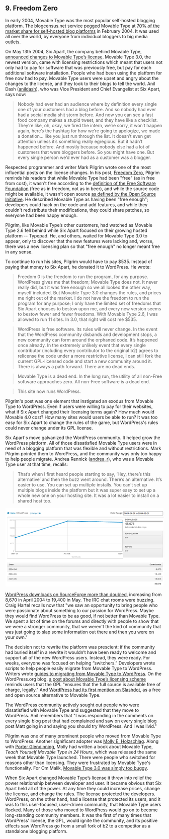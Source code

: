 ## 9. Freedom Zero

In early 2004, Movable Type was the most popular self-hosted blogging platform. The blogcensus.net service pegged Movable Type at [70% of the market share for self-hosted blog platforms](http://web.archive.org/web/20040202101816/http://blogcensus.net/?page=tools) in February 2004. It was used all over the world, by everyone from individual bloggers to big media outlets.

On May 13th 2004, Six Apart, the company behind Movable Type, [announced changes to Movable Type’s license](http://web.archive.org/web/20040605225637/http://www.sixapart.com/corner/archives/2004/05/movable_type_de.shtml). Movable Type 3.0, the newest version, came with licensing restrictions which meant that users not only had to pay for software that was previously free, but pay for each additional software installation. People who had been using the platform for free now had to pay. Movable Type users were upset and angry about the changes to the license, and they took to their blogs to tell the world. Anil Dash ([anildash](https://profiles.wordpress.org/anildash/)), who was Vice President and Chief Evangelist at Six Apart, says now: 

> Nobody had ever had an audience where by definition every single one of your customers had a blog before. And so nobody had ever had a social media shit storm before. And now you can see a fast food company makes a stupid tweet, and they have like a checklist. They’re like, oh, okay, we fired the intern, we’re sorry, it won’t happen again, here’s the hashtag for how we’re going to apologize, we made a donation… like you just run through the list. It doesn’t even get attention unless it’s something really egregious. But it hadn’t happened before. And mostly because nobody else had a lot of customers that were bloggers before. So you might have one. But every single person we’d ever had as a customer was a blogger.

Respected programmer and writer Mark Pilgrim wrote one of the most influential posts on the license changes. In his post, [Freedom Zero](http://web.archive.org/web/20070911032533/http://diveintomark.org/archives/2004/05/14/freedom-0), Pilgrim reminds his readers that while Movable Type had been "free" (as in free from cost), it wasn't free according to the [definition of the Free Software Foundation](http://www.gnu.org/philosophy/free-sw.html) (free as in freedom, not as in beer), and while the source code might be available, it wasn't open source [as defined by the Open Source Initiative](http://opensource.org/docs/definition.php). He described Movable Type as having been "free enough"; developers could hack on the code and add features, and while they couldn't redistribute their modifications, they could share patches, so everyone had been happy enough. 

Pilgrim, like Movable Type’s other customers, had watched as Movable Type 2.6 fell behind while Six Apart focused on their growing hosted platform -- Typepad. He, and others, waited for Movable Type 3.0 to appear, only to discover that the new features were lacking and, worse, there was a new licensing plan so that "free enough" no longer meant free in any sense.

To continue to run his sites, Pilgrim would have to pay $535. Instead of paying that money to Six Apart, he donated it to WordPress. He wrote:

> Freedom 0 is the freedom to run the program, for any purpose. WordPress gives me that freedom; Movable Type does not. It never really did, but it was free enough so we all looked the other way, myself included. But Movable Type 3.0 changes the rules, and prices me right out of the market. I do not have the freedom to run the program for any purpose; I only have the limited set of freedoms that Six Apart chooses to bestow upon me, and every new version seems to bestow fewer and fewer freedoms. With Movable Type 2.6, I was allowed to run 11 sites. In 3.0, that right will cost me $535.

> WordPress is free software. Its rules will never change. In the event that the WordPress community disbands and development stops, a new community can form around the orphaned code. It’s happened once already. In the extremely unlikely event that every single contributor (including every contributor to the original b2) agrees to relicense the code under a more restrictive license, I can still fork the current GPL-licensed code and start a new community around it. There is always a path forward. There are no dead ends.

> Movable Type is a dead end. In the long run, the utility of all non-Free software approaches zero. All non-Free software is a dead end.

> This site now runs WordPress. 

Pilgrim's post was one element that instigated an exodus from Movable Type to WordPress. Even if users were willing to pay for their websites, what if Six Apart changed their licensing terms again? How much would Movable 4.0 cost? How many sites would users be able to run? It was too easy for Six Apart to change the rules of the game, but WordPress's rules could never change under its GPL license.

Six Apart's move galvanized the WordPress community. It helped grow the WordPress platform. All of those dissatisfied Movable Type users were in need of a blogging platform that was flexible and without restrictions. Mark Pilgrim pointed them to WordPress, and the community was only too happy to help people migrate. Andrea Rennick ([andrea_r](https://profiles.wordpress.org/andrea_r/)), who was a Movable Type user at that time, recalls:

> That’s when I first heard people starting to say, ‘Hey, there’s this alternative’ and then the buzz went around. There’s an alternative. It’s easier to use. You can set up multiple installs. You can’t set up multiple blogs inside the platform but it was super easy to set up a whole new one on your hosting site. It was a lot easier to install on a shared host too.

<img src="../../Resources/images/9/sourceforge-downloads.png" alt="a screenshot of the sourceforge graph showing the increase in downloads" width="800px" />

[WordPress downloads on SourceForge more than doubled](http://sourceforge.net/projects/cafelog/files/WordPress/stats/timeline?dates=2003-04-01+to+2005-04-01), increasing from 8,670 in April 2004 to 19,400 in May. The IRC chat rooms were buzzing. Craig Hartel recalls now that "we saw an opportunity to bring people who were passionate about something to our passion for WordPress. Maybe they would find WordPress to be as good, if not better than Movable Type. We spent a lot of time on the forums and directly with people to show that we were a stronger community, that we weren't the kind of community that was just going to slap some information out there and then you were on your own."

The decision not to rewrite the platform was prescient: if the community had buried itself in a rewrite it wouldn’t have been ready to welcome and support all of the new WordPress users. Instead, they were ready. For weeks, everyone was focused on helping “switchers.” Developers wrote scripts to help people easily migrate from Movable Type to WordPress. Writers wrote [guides to migrating from Movable Type to WordPress](http://carthik.net/blog/vault/2004/05/14/movabletype-to-wordpress/). On the WordPress.org blog, [a post about Movable Type’s licensing scheme](http://wordpress.org/news/2004/05/new-pricing-scheme/) reminds users that the GPL "ensures that the full source is available free of charge, legally." And [WordPress had its first mention on Slashdot](http://developers.slashdot.org/story/04/05/14/1314256/bloggers-assail-movable-types-new-pricing-scheme), as a free and open source alternative to Movable Type. 

The WordPress community actively sought out people who were dissatisfied with Movable Type and suggested that they move to WordPress. Anil remembers that "I was responding in the comments on every single blog post that had complained and saw on every single blog post Matt going in and saying you should try WordPress. And I was livid."

Pilgrim was one of many prominent people who moved from Movable Type to WordPress. Another significant adopter was [Molly E. Holzschlag](http://www.molly.com/). Along with [Porter Glendinning](http://www.g9g.org/), Molly had written a book about Movable Type, _Teach Yourself Movable Type in 24 Hours_, which was released the same week that Movable Type launched. There were people who switched for reasons other than licensing. They were frustrated by Movable Type's functionality. For Om Malik, [Movable Type 3.0 was simply too buggy](http://gigaom.com/2004/05/29/the-word-press-switch/). 

When Six Apart changed Movable Type’s license it threw into relief the power relationship between developer and user. It became obvious that Six Apart held all of the power. At any time they could increase prices, change the license, and change the rules. The license protected the developers. WordPress, on the other hand, had a license that protected its users, and it was to this user-focused, user-driven community, that Movable Type users flocked. Many of those who moved to WordPress would go on to become long-standing community members. It was the first of many times that WordPress' license, the GPL, would ignite the community, and its positive effects saw WordPress go from a small fork of b2 to a competitor as a standalone blogging platform.
